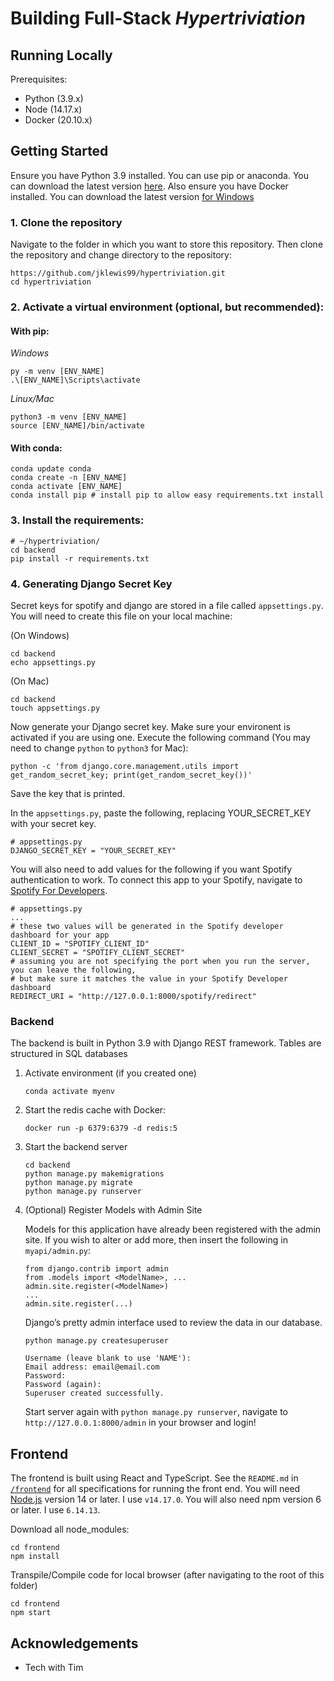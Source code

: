# Building Full-Stack _Hypertriviation_

## Running Locally
Prerequisites:
- Python (3.9.x)
- Node (14.17.x)
- Docker (20.10.x)

## Getting Started
Ensure you have Python 3.9 installed. You can use pip or anaconda. You can download the latest version [here](https://www.python.org/downloads/).
Also ensure you have Docker installed. You can download the latest version [for Windows](https://docs.docker.com/desktop/windows/install/)
### 1. Clone the repository
Navigate to the folder in which you want to store this repository. Then clone the repository and change directory to the repository:
```
https://github.com/jklewis99/hypertriviation.git
cd hypertriviation
```
### 2. Activate a virtual environment (optional, but recommended):
#### With pip:
_Windows_
```
py -m venv [ENV_NAME]
.\[ENV_NAME]\Scripts\activate
```

_Linux/Mac_
```
python3 -m venv [ENV_NAME]
source [ENV_NAME]/bin/activate
```

#### With conda:
```
conda update conda
conda create -n [ENV_NAME]
conda activate [ENV_NAME]
conda install pip # install pip to allow easy requirements.txt install
```
### 3. Install the requirements:

```
# ~/hypertriviation/
cd backend
pip install -r requirements.txt
```

### 4. Generating Django Secret Key
Secret keys for spotify and django are stored in a file called `appsettings.py`. You will need to create this file on your local machine:

(On Windows)
```
cd backend
echo appsettings.py
```

(On Mac)
```
cd backend
touch appsettings.py
```

Now generate your Django secret key. Make sure your environent is activated if you are using one.
Execute the following command (You may need to change `python` to `python3` for Mac):
```
python -c 'from django.core.management.utils import get_random_secret_key; print(get_random_secret_key())'
```
Save the key that is printed.

In the `appsettings.py`, paste the following, replacing YOUR_SECRET_KEY with your secret key.
```
# appsettings.py
DJANGO_SECRET_KEY = "YOUR_SECRET_KEY"
```

You will also need to add values for the following if you want Spotify authentication to work. To connect this app to your Spotify, navigate to [Spotify For Developers](https://developer.spotify.com/dashboard/).
```
# appsettings.py
...
# these two values will be generated in the Spotify developer dashboard for your app
CLIENT_ID = "SPOTIFY_CLIENT_ID" 
CLIENT_SECRET = "SPOTIFY_CLIENT_SECRET"
# assuming you are not specifying the port when you run the server, you can leave the following,
# but make sure it matches the value in your Spotify Developer dashboard
REDIRECT_URI = "http://127.0.0.1:8000/spotify/redirect"
```
### Backend

The backend is built in Python 3.9 with Django REST framework. Tables are structured in SQL databases

1. Activate environment (if you created one)

    ```
    conda activate myenv
    ```

2. Start the redis cache with Docker:

    ```
    docker run -p 6379:6379 -d redis:5
    ```

2. Start the backend server

    ```
    cd backend
    python manage.py makemigrations
    python manage.py migrate
    python manage.py runserver
    ```

4. (Optional) Register Models with Admin Site

    Models for this application have already been registered with the admin site.
    If you wish to alter or add more, then insert the following in `myapi/admin.py`:

    ```
    from django.contrib import admin
    from .models import <ModelName>, ...
    admin.site.register(<ModelName>)
    ...
    admin.site.register(...)
    ```

    Django’s pretty admin interface used to review the data in our database.
    ```
    python manage.py createsuperuser

    Username (leave blank to use 'NAME'): 
    Email address: email@email.com
    Password: 
    Password (again): 
    Superuser created successfully.
    ```
    Start server again with `python manage.py runserver`, navigate to `http://127.0.0.1:8000/admin` in your browser and login!

## Frontend
The frontend is built using React and TypeScript.
See the `README.md` in [`/frontend`](/frontend/README.md) for all specifications for running the front end. You will need [Node.js](https://nodejs.org/en/) version 14 or later. I use `v14.17.0`. You will also need npm version 6 or later. I use `6.14.13`.

Download all node_modules:
```
cd frontend
npm install
```

Transpile/Compile code for local browser (after navigating to the root of this folder)
```
cd frontend
npm start
```

## Acknowledgements
- Tech with Tim